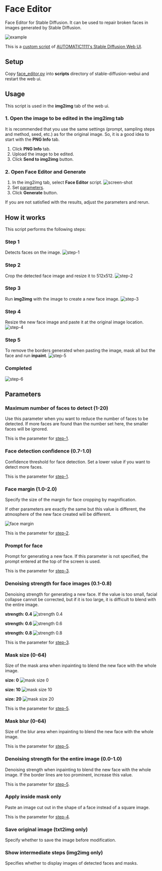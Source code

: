 # Face Editor
Face Editor for Stable Diffusion.
It can be used to repair broken faces in images generated by Stable Diffusion.

![example](./image-01.jpg)

This is a [custom script](https://github.com/AUTOMATIC1111/stable-diffusion-webui/wiki/Custom-Scripts#installing-and-using-custom-scripts) of [AUTOMATIC1111's Stable Diffusion Web UI](https://github.com/AUTOMATIC1111/stable-diffusion-webui).

## Setup
Copy [face_editor.py](https://raw.githubusercontent.com/ototadana/sd-face-editor/main/scripts/face_editor.py) into **scripts** directory of stable-diffusion-webui and restart the web ui.

## Usage
This script is used in the **img2img** tab of the web ui.

### 1. Open the image to be edited in the img2img tab
It is recommended that you use the same settings (prompt, sampling steps and method, seed, etc.) as for the original image. 
So, it is a good idea to start with the **PNG Info** tab.

1.  Click **PNG Info** tab.
2.  Upload the image to be edited.
3.  Click **Send to img2img** button.

### 2. Open Face Editor and Generate
1.  In the img2img tab, select **Face Editor** script.
    ![screen-shot](./screen-shot.jpg)
2.  Set [parameters](#parameters).
3.  Click **Generate** button.

If you are not satisfied with the results, adjust the parameters and rerun.

## How it works
This script performs the following steps:

### Step 1
Detects faces on the image.
![step-1](./step-1.jpg)

### Step 2
Crop the detected face image and resize it to 512x512.
![step-2](./step-2.jpg)

### Step 3
Run **img2img** with the image to create a new face image.
![step-3](./step-3.jpg)

### Step 4
Resize the new face image and paste it at the original image location.
![step-4](./step-4.jpg)

### Step 5
To remove the borders generated when pasting the image, mask all but the face and run **inpaint**.
![step-5](./step-5.jpg)

### Completed
![step-6](./step-6.jpg)

## Parameters
### Maximum number of faces to detect (1-20)
Use this parameter when you want to reduce the number of faces to be detected.
If more faces are found than the number set here, the smaller faces will be ignored.

This is the parameter for [step-1](#step-1).

### Face detection confidence (0.7-1.0)
Confidence threshold for face detection. Set a lower value if you want to detect more faces.

This is the parameter for [step-1](#step-1).

### Face margin (1.0-2.0)
Specify the size of the margin for face cropping by magnification.

If other parameters are exactly the same but this value is different, the atmosphere of the new face created will be different.

![face margin](./face-margin.jpg)

This is the parameter for [step-2](#step-2).

### Prompt for face
Prompt for generating a new face.
If this parameter is not specified, the prompt entered at the top of the screen is used.

This is the parameter for [step-3](#step-3).

### Denoising strength for face images (0.1-0.8)
Denoising strength for generating a new face.
If the value is too small, facial collapse cannot be corrected, but if it is too large, it is difficult to blend with the entire image.

**strength: 0.4**
![strength 0.4](./deno-4.jpg)

**strength: 0.6**
![strength 0.6](./deno-6.jpg)

**strength: 0.8**
![strength 0.8](./deno-8.jpg)

This is the parameter for [step-3](#step-3).

### Mask size (0-64)
Size of the mask area when inpainting to blend the new face with the whole image.

**size: 0**
![mask size 0](./mask-00.jpg)

**size: 10**
![mask size 10](./mask-10.jpg)

**size: 20**
![mask size 20](./mask-20.jpg)

This is the parameter for [step-5](#step-5).

### Mask blur (0-64)
Size of the blur area when inpainting to blend the new face with the whole image.

This is the parameter for [step-5](#step-5).

### Denoising strength for the entire image (0.0-1.0)
Denoising strength when inpainting to blend the new face with the whole image.
If the border lines are too prominent, increase this value.

This is the parameter for [step-5](#step-5).

### Apply inside mask only
Paste an image cut out in the shape of a face instead of a square image.

This is the parameter for [step-4](#step-4).

### Save original image (txt2img only)
Specify whether to save the image before modification.

### Show intermediate steps (img2img only)
Specifies whether to display images of detected faces and masks.